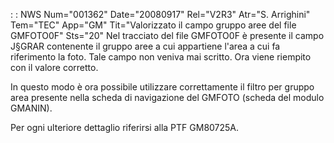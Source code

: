  :  : NWS Num="001362" Date="20080917" Rel="V2R3" Atr="S. Arrighini" Tem="TEC" App="GM" Tit="Valorizzato il campo gruppo aree del file GMFOTO0F" Sts="20"
Nel tracciato del file GMFOTO0F è presente il campo J§GRAR contenente il gruppo aree a cui appartiene l'area a cui fa riferimento la foto.
Tale campo non veniva mai scritto. Ora viene riempito con il valore corretto.

In questo modo è ora possibile utilizzare correttamente il filtro per gruppo area presente nella scheda di navigazione del GMFOTO (scheda del modulo GMANIN).

Per ogni ulteriore dettaglio riferirsi alla PTF GM80725A.

